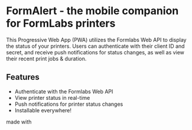 # FormAlert - the mobile companion for FormLabs printers

This Progressive Web App (PWA) utilizes the Formlabs Web API to display the status of your printers. Users can authenticate with their client ID and secret, and receive push notifications for status changes, as well as view their recent print jobs & duration.

## Features
- Authenticate with the Formlabs Web API
- View printer status in real-time
- Push notifications for printer status changes
- Installable everywhere!

made with 